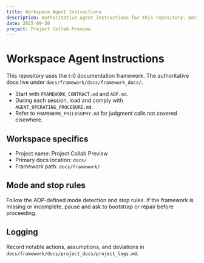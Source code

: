 ```yaml
---
title: Workspace Agent Instructions
description: Authoritative agent instructions for this repository. Derived from the t-0 docs framework template.
date: 2025-09-30
project: Project Collab Preview
---
```


# Workspace Agent Instructions

This repository uses the t-0 documentation framework. The authoritative docs live under `docs/framework/docs/framework_docs/`.

- Start with `FRAMEWORK_CONTRACT.md` and `AOP.md`.
- During each session, load and comply with `AGENT_OPERATING_PROCEDURE.md`.
- Refer to `FRAMEWORK_PHILOSOPHY.md` for judgment calls not covered elsewhere.

## Workspace specifics

- Project name: Project Collab Preview
- Primary docs location: `docs/`
- Framework path: `docs/framework/`

## Mode and stop rules

Follow the AOP-defined mode detection and stop rules. If the framework is missing or incomplete, pause and ask to bootstrap or repair before proceeding.

## Logging

Record notable actions, assumptions, and deviations in `docs/framework/docs/project_docs/project_logs.md`.
